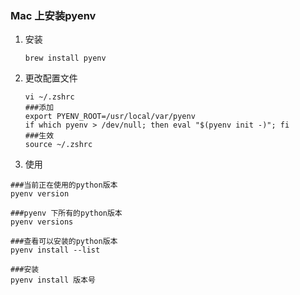### Mac 上安装pyenv
1. 安装

    ```
    brew install pyenv
    ```
    
2. 更改配置文件

    ```
    vi ~/.zshrc
    ###添加
    export PYENV_ROOT=/usr/local/var/pyenv
    if which pyenv > /dev/null; then eval "$(pyenv init -)"; fi
    ###生效
    source ~/.zshrc
    
    ```
    
3. 使用

```
###当前正在使用的python版本
pyenv version 

###pyenv 下所有的python版本
pyenv versions

###查看可以安装的python版本
pyenv install --list

###安装
pyenv install 版本号

```


